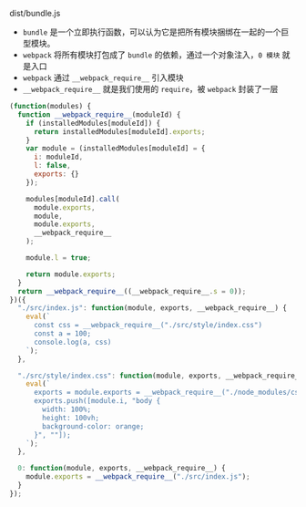dist/bundle.js

- `bundle` 是一个立即执行函数，可以认为它是把所有模块捆绑在一起的一个巨型模块。
- `webpack` 将所有模块打包成了 `bundle` 的依赖，通过一个对象注入，`0 模块` 就是入口
- `webpack` 通过 `__webpack_require__` 引入模块
- `__webpack_require__` 就是我们使用的 `require`，被 `webpack` 封装了一层

```js
(function(modules) {
  function __webpack_require__(moduleId) {
    if (installedModules[moduleId]) {
      return installedModules[moduleId].exports;
    }
    var module = (installedModules[moduleId] = {
      i: moduleId,
      l: false,
      exports: {}
    });

    modules[moduleId].call(
      module.exports,
      module,
      module.exports,
      __webpack_require__
    );

    module.l = true;

    return module.exports;
  }
  return __webpack_require__((__webpack_require__.s = 0));
})({
  "./src/index.js": function(module, exports, __webpack_require__) {
    eval(`
      const css = __webpack_require__("./src/style/index.css")
      const a = 100;
      console.log(a, css)
    `);
  },

  "./src/style/index.css": function(module, exports, __webpack_require__) {
    eval(`
      exports = module.exports = __webpack_require__("./node_modules/css-loader/dist/runtime/api.js")(false);
      exports.push([module.i, "body {
        width: 100%;
        height: 100vh;
        background-color: orange;
      }", ""]);
    `);
  },

  0: function(module, exports, __webpack_require__) {
    module.exports = __webpack_require__("./src/index.js");
  }
});
```
